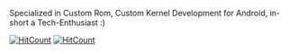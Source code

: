 Specialized in Custom Rom, Custom Kernel Development for Android, in-short a Tech-Enthusiast :)

 [![HitCount](https://hits.dwyl.com/yxsh7/yxsh7.svg?style=flat-square)](http://hits.dwyl.com/yxsh7/yxsh7)
   [![HitCount](https://hits.dwyl.com/yxsh7/OOPL-JAVA-IT.svg?style=flat-square)](http://hits.dwyl.com/yxsh7/OOPL-JAVA-IT)





<!---
yxsh7/yxsh7 is a ✨ special ✨ repository because its `README.md` (this file) appears on your GitHub profile.
You can click the Preview link to take a look at your changes.
--->
